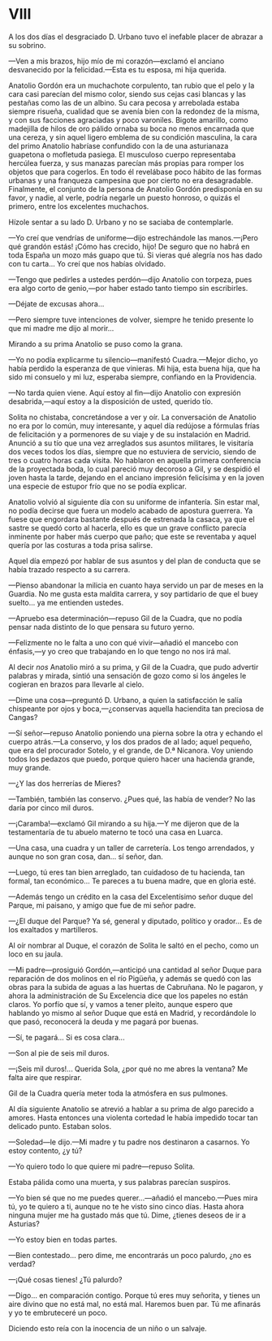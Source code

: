 # VIII

A los dos días el desgraciado D. Urbano tuvo el inefable placer de abrazar
a su sobrino.

—Ven a mis brazos, hijo mío de mi corazón—exclamó el anciano
desvanecido por la felicidad.—Esta es tu esposa, mi hija querida.

Anatolio Gordón era un muchachote corpulento, tan rubio que el pelo y la
cara casi parecían  del mismo color, siendo sus cejas casi blancas y las
pestañas como las de un albino. Su cara pecosa y arrebolada estaba siempre
risueña, cualidad que se avenía bien con la redondez de la misma, y con sus
facciones agraciadas y poco varoniles. Bigote amarillo, como madejilla de
hilos de oro pálido ornaba su boca no menos encarnada que una cereza, y sin
aquel ligero emblema de su condición masculina, la cara del primo Anatolio
habríase confundido con la de una asturianaza guapetona o mofletuda
pasiega. El musculoso cuerpo representaba hercúlea fuerza, y sus manazas
parecían más propias para romper los objetos que para cogerlos. En todo él
revelábase poco hábito de las formas urbanas y una franqueza campesina que
por cierto no era desagradable. Finalmente, el conjunto de la persona de
Anatolio Gordón predisponía en su favor, y nadie, al verle, podría negarle un
puesto honroso, o quizás el primero, entre los excelentes muchachos.

Hízole sentar a su lado D. Urbano y no se saciaba de contemplarle.

—Yo creí que vendrías de uniforme—dijo estrechándole las manos.—¡Pero
qué grandón estás! ¡Cómo has crecido, hijo! De seguro que no habrá en toda
España un mozo más guapo que tú. Si vieras qué alegría nos has dado con
 tu carta... Yo creí que nos habías olvidado.

—Tengo que pedirles a ustedes perdón—dijo Anatolio con torpeza, pues era
algo corto de genio,—por haber estado tanto tiempo sin escribirles.

—Déjate de excusas ahora...

—Pero siempre tuve intenciones de volver, siempre he tenido presente lo
que mi madre me dijo al morir...

Mirando a su prima Anatolio se puso como la grana.

—Yo no podía explicarme tu silencio—manifestó Cuadra.—Mejor dicho, yo
había perdido la esperanza de que vinieras. Mi hija, esta buena hija, que ha
sido mi consuelo y mi luz, esperaba siempre, confiando en la Providencia.

—No tarda quien viene. Aquí estoy al fin—dijo Anatolio con expresión
desabrida,—aquí estoy a la disposición de usted, querido tío.

Solita no chistaba, concretándose a ver y oír. La conversación de Anatolio
no era por lo común, muy interesante, y aquel día redújose a fórmulas frías
de felicitación y a pormenores de su viaje y de su instalación en Madrid.
Anunció a su tío que una vez arreglados sus asuntos militares, le visitaría dos
veces todos los días, siempre que no estuviera de servicio, siendo de tres o
cuatro horas cada visita. No  hablaron en aquella primera conferencia de
la proyectada boda, lo cual pareció muy decoroso a Gil, y se despidió el joven
hasta la tarde, dejando en el anciano impresión felicísima y en la joven una
especie de estupor frío que no se podía explicar.

Anatolio volvió al siguiente día con su uniforme de infantería. Sin estar
mal, no podía decirse que fuera un modelo acabado de apostura guerrera. Ya
fuese que engordara bastante después de estrenada la casaca, ya que el sastre
se quedó corto al hacerla, ello es que un grave conflicto parecía inminente
por haber más cuerpo que paño; que este se reventaba y aquel quería por las
costuras a toda prisa salirse.

Aquel día empezó por hablar de sus asuntos y del plan de conducta que se
había trazado respecto a su carrera.

—Pienso abandonar la milicia en cuanto haya servido un par de meses en la
Guardia. No me gusta esta maldita carrera, y soy partidario de que el buey
suelto... ya me entienden ustedes.

—Apruebo esa determinación—repuso Gil de la Cuadra, que no podía pensar
nada distinto de lo que pensara su futuro yerno.

—Felizmente no le falta a uno con qué vivir—añadió el mancebo con
énfasis,—y  yo creo que trabajando en lo que tengo no nos irá mal.

Al decir *nos* Anatolio miró a su prima, y Gil de la Cuadra, que pudo
advertir palabras y mirada, sintió una sensación de gozo como si los ángeles
le cogieran en brazos para llevarle al cielo.

—Dime una cosa—preguntó D. Urbano, a quien la satisfacción le salía
chispeante por ojos y boca,—¿conservas aquella haciendita tan preciosa de
Cangas?

—Sí señor—repuso Anatolio poniendo una pierna sobre la otra y echando el
cuerpo atrás.—La conservo, y los dos prados de al lado; aquel pequeño, que
era del procurador Sotelo, y el grande, de D.ª Nicanora. Voy uniendo todos
los pedazos que puedo, porque quiero hacer una hacienda grande, muy
grande.

—¿Y las dos herrerías de Mieres?

—También, también las conservo. ¿Pues qué, las había de vender? No las
daría por cinco mil duros.

—¡Caramba!—exclamó Gil mirando a su hija.—Y me dijeron que de la
testamentaría de tu abuelo materno te tocó una casa en Luarca.

—Una casa, una cuadra y un taller de carretería.  Los tengo arrendados,
y aunque no son gran cosa, dan... sí señor, dan.

—Luego, tú eres tan bien arreglado, tan cuidadoso de tu hacienda, tan
formal, tan económico... Te pareces a tu buena madre, que en gloria esté.

—Además tengo un crédito en la casa del Excelentísimo señor duque del
Parque, mi paisano, y amigo que fue de mi señor padre.

—¿El duque del Parque? Ya sé, general y diputado, político y orador... Es de
los exaltados y martilleros.

Al oír nombrar al Duque, el corazón de Solita le saltó en el pecho, como
un loco en su jaula.

—Mi padre—prosiguió Gordón,—anticipó una cantidad al señor Duque para
reparación de dos molinos en el río Pigüeña, y además se quedó con las obras
para la subida de aguas a las huertas de Cabruñana. No le pagaron, y ahora la
administración de Su Excelencia dice que los papeles no están claros. Yo
porfío que sí, y vamos a tener pleito, aunque espero que hablando yo mismo
al señor Duque que está en Madrid, y recordándole lo que pasó, reconocerá la
deuda y me pagará por buenas.

—Sí, te pagará... Si es cosa clara...

—Son al pie de seis mil duros. 

—¡Seis mil duros!... Querida Sola, ¿por qué no me abres la ventana? Me
falta aire que respirar.

Gil de la Cuadra quería meter toda la atmósfera en sus pulmones.

Al día siguiente Anatolio se atrevió a hablar a su prima de algo parecido a
amores. Hasta entonces una violenta cortedad le había impedido tocar tan
delicado punto. Estaban solos.

—Soledad—le dijo.—Mi madre y tu padre nos destinaron a casarnos. Yo estoy
contento, ¿y tú?

—Yo quiero todo lo que quiere mi padre—repuso Solita.

Estaba pálida como una muerta, y sus palabras parecían suspiros.

—Yo bien sé que no me puedes querer...—añadió el mancebo.—Pues mira tú,
yo te quiero a ti, aunque no te he visto sino cinco días. Hasta ahora ninguna
mujer me ha gustado más que tú. Dime, ¿tienes deseos de ir a Asturias?

—Yo estoy bien en todas partes.

—Bien contestado... pero dime, me encontrarás un poco palurdo, ¿no es
verdad?

—¡Qué cosas tienes! ¿Tú palurdo?

—Digo... en comparación contigo. Porque  tú eres muy señorita, y
tienes un aire divino que no está mal, no está mal. Haremos buen par. Tú me
afinarás y yo te embruteceré un poco.

Diciendo esto reía con la inocencia de un niño o un salvaje.
